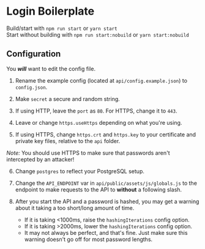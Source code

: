 # Login Boilerplate
Build/start with `npm run start` or `yarn start`  
Start without building with `npm run start:nobuild` or `yarn start:nobuild`

## Configuration
You ***will*** want to edit the config file.

1. Rename the example config (located at `api/config.example.json`) to `config.json`.

2. Make `secret` a secure and random string.

3. If using HTTP, leave the `port` as `80`. For HTTPS, change it to `443`.

4. Leave or change `https.useHttps` depending on what you're using.

5. If using HTTPS, change `https.crt` and `https.key` to your certificate and private key files, relative to the `api` folder.  

*Note:* You should use HTTPS to make sure that passwords aren't intercepted by an attacker!  

6. Change `postgres` to reflect your PostgreSQL setup.

7. Change the `API_ENDPOINT` var in `api/public/assets/js/globals.js` to the endpoint to make requests to the API to **without** a following slash.

8. After you start the API and a password is hashed, you may get a warning about it taking a too short/long amount of time.
   * If it is taking <1000ms, raise the `hashingIterations` config option.
   * If it is taking >2000ms, lower the `hashingIterations` config option.
   * It may not always be perfect, and that's fine. Just make sure this warning doesn't go off for most password lengths.

